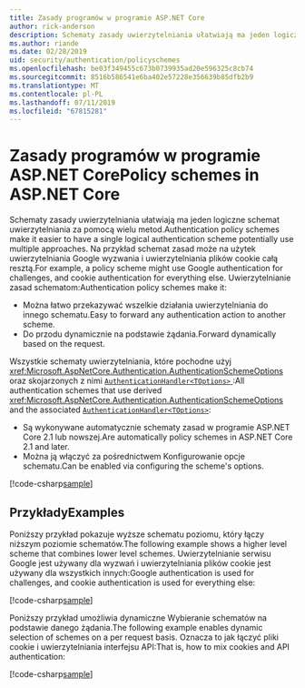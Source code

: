 ```yaml
---
title: Zasady programów w programie ASP.NET Core
author: rick-anderson
description: Schematy zasady uwierzytelniania ułatwiają ma jeden logiczne schemat uwierzytelniania
ms.author: riande
ms.date: 02/28/2019
uid: security/authentication/policyschemes
ms.openlocfilehash: be03f349455c673b0739935ad20e596325c8cb74
ms.sourcegitcommit: 8516b586541e6ba402e57228e356639b85dfb2b9
ms.translationtype: MT
ms.contentlocale: pl-PL
ms.lasthandoff: 07/11/2019
ms.locfileid: "67815281"
---
```

# <a name="policy-schemes-in-aspnet-core"></a><span data-ttu-id="a96f1-103">Zasady programów w programie ASP.NET Core</span><span class="sxs-lookup"><span data-stu-id="a96f1-103">Policy schemes in ASP.NET Core</span></span>

<span data-ttu-id="a96f1-104">Schematy zasady uwierzytelniania ułatwiają ma jeden logiczne schemat uwierzytelniania za pomocą wielu metod.</span><span class="sxs-lookup"><span data-stu-id="a96f1-104">Authentication policy schemes make it easier to have a single logical authentication scheme potentially use multiple approaches.</span></span> <span data-ttu-id="a96f1-105">Na przykład schemat zasad może na użytek uwierzytelniania Google wyzwania i uwierzytelniania plików cookie całą resztą.</span><span class="sxs-lookup"><span data-stu-id="a96f1-105">For example, a policy scheme might use Google authentication for challenges, and cookie authentication for everything else.</span></span> <span data-ttu-id="a96f1-106">Uwierzytelnianie zasad schematom:</span><span class="sxs-lookup"><span data-stu-id="a96f1-106">Authentication policy schemes make it:</span></span>

* <span data-ttu-id="a96f1-107">Można łatwo przekazywać wszelkie działania uwierzytelniania do innego schematu.</span><span class="sxs-lookup"><span data-stu-id="a96f1-107">Easy to forward any authentication action to another scheme.</span></span>
* <span data-ttu-id="a96f1-108">Do przodu dynamicznie na podstawie żądania.</span><span class="sxs-lookup"><span data-stu-id="a96f1-108">Forward dynamically based on the request.</span></span>

<span data-ttu-id="a96f1-109">Wszystkie schematy uwierzytelniania, które pochodne użyj <xref:Microsoft.AspNetCore.Authentication.AuthenticationSchemeOptions> oraz skojarzonych z nimi [ `AuthenticationHandler<TOptions>` ](/dotnet/api/microsoft.aspnetcore.authentication.authenticationhandler-1):</span><span class="sxs-lookup"><span data-stu-id="a96f1-109">All authentication schemes that use derived <xref:Microsoft.AspNetCore.Authentication.AuthenticationSchemeOptions> and the associated [`AuthenticationHandler<TOptions>`](/dotnet/api/microsoft.aspnetcore.authentication.authenticationhandler-1):</span></span>

* <span data-ttu-id="a96f1-110">Są wykonywane automatycznie schematy zasad w programie ASP.NET Core 2.1 lub nowszej.</span><span class="sxs-lookup"><span data-stu-id="a96f1-110">Are automatically policy schemes in ASP.NET Core 2.1 and later.</span></span>
* <span data-ttu-id="a96f1-111">Można ją włączyć za pośrednictwem Konfigurowanie opcje schematu.</span><span class="sxs-lookup"><span data-stu-id="a96f1-111">Can be enabled via configuring the scheme's options.</span></span>

[!code-csharp[sample](policyschemes/samples/AuthenticationSchemeOptions.cs?name=snippet)]

## <a name="examples"></a><span data-ttu-id="a96f1-112">Przykłady</span><span class="sxs-lookup"><span data-stu-id="a96f1-112">Examples</span></span>

<span data-ttu-id="a96f1-113">Poniższy przykład pokazuje wyższe schematu poziomu, który łączy niższym poziomie schematów.</span><span class="sxs-lookup"><span data-stu-id="a96f1-113">The following example shows a higher level scheme that combines lower level schemes.</span></span> <span data-ttu-id="a96f1-114">Uwierzytelnianie serwisu Google jest używany dla wyzwań i uwierzytelniania plików cookie jest używany dla wszystkich innych:</span><span class="sxs-lookup"><span data-stu-id="a96f1-114">Google authentication is used for challenges, and cookie authentication is used for everything else:</span></span>

[!code-csharp[sample](policyschemes/samples/Startup.cs?name=snippet1)]

<span data-ttu-id="a96f1-115">Poniższy przykład umożliwia dynamiczne Wybieranie schematów na podstawie danego żądania.</span><span class="sxs-lookup"><span data-stu-id="a96f1-115">The following example enables dynamic selection of schemes on a per request basis.</span></span> <span data-ttu-id="a96f1-116">Oznacza to jak łączyć pliki cookie i uwierzytelniania interfejsu API:</span><span class="sxs-lookup"><span data-stu-id="a96f1-116">That is, how to mix cookies and API authentication:</span></span>

 <!-- REVIEW, missing If set in public Func<HttpContext, string> ForwardDefaultSelector -->

[!code-csharp[sample](policyschemes/samples/Startup.cs?name=snippet2)]
